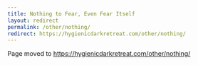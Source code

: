 ```yaml
---
title: Nothing to Fear, Even Fear Itself
layout: redirect
permalink: /other/nothing/
redirect: https://hygienicdarkretreat.com/other/nothing/
---
```


Page moved to <https://hygienicdarkretreat.com/other/nothing/>

